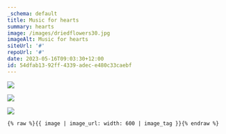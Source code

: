 ```yaml
---
_schema: default
title: Music for hearts
summary: hearts
image: /images/driedflowers30.jpg
imageAlt: Music for hearts
siteUrl: '#'
repoUrl: '#'
date: 2023-05-16T09:03:30+12:00
id: 54dfab13-92ff-4339-adec-e480c33caebf
---
```

![](/cld-sample-4.jpg)

![](/uploads/biker.jpg)

![](/uploads/biker.jpg)

```
{% raw %}{{ image | image_url: width: 600 | image_tag }}{% endraw %}
```